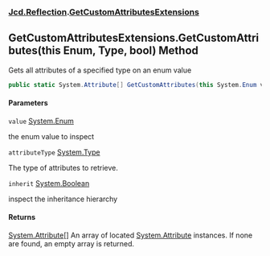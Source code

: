 ### [Jcd.Reflection](Jcd.Reflection.md 'Jcd.Reflection').[GetCustomAttributesExtensions](GetCustomAttributesExtensions.md 'Jcd.Reflection.GetCustomAttributesExtensions')

## GetCustomAttributesExtensions.GetCustomAttributes(this Enum, Type, bool) Method

Gets all attributes of a specified type on an enum value

```csharp
public static System.Attribute[] GetCustomAttributes(this System.Enum value, System.Type attributeType, bool inherit=false);
```
#### Parameters

<a name='Jcd.Reflection.GetCustomAttributesExtensions.GetCustomAttributes(thisSystem.Enum,System.Type,bool).value'></a>

`value` [System.Enum](https://docs.microsoft.com/en-us/dotnet/api/System.Enum 'System.Enum')

the enum value to inspect

<a name='Jcd.Reflection.GetCustomAttributesExtensions.GetCustomAttributes(thisSystem.Enum,System.Type,bool).attributeType'></a>

`attributeType` [System.Type](https://docs.microsoft.com/en-us/dotnet/api/System.Type 'System.Type')

The type of attributes to retrieve.

<a name='Jcd.Reflection.GetCustomAttributesExtensions.GetCustomAttributes(thisSystem.Enum,System.Type,bool).inherit'></a>

`inherit` [System.Boolean](https://docs.microsoft.com/en-us/dotnet/api/System.Boolean 'System.Boolean')

inspect the inheritance hierarchy

#### Returns

[System.Attribute](https://docs.microsoft.com/en-us/dotnet/api/System.Attribute 'System.Attribute')[[]](https://docs.microsoft.com/en-us/dotnet/api/System.Array 'System.Array')
An array of located [System.Attribute](https://docs.microsoft.com/en-us/dotnet/api/System.Attribute 'System.Attribute') instances. If none are found, an empty array is returned.